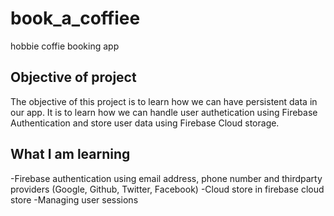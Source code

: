 # book_a_coffiee

hobbie coffie booking app

## Objective of project
The objective of this project is to learn how we can have persistent data in our app. It is to learn how we can handle user authetication using Firebase Authentication and store user data using Firebase Cloud storage.

## What I am learning
-Firebase authentication using email address, phone number and thirdparty providers (Google, Github, Twitter, Facebook)
-Cloud store in firebase cloud store
-Managing user sessions
